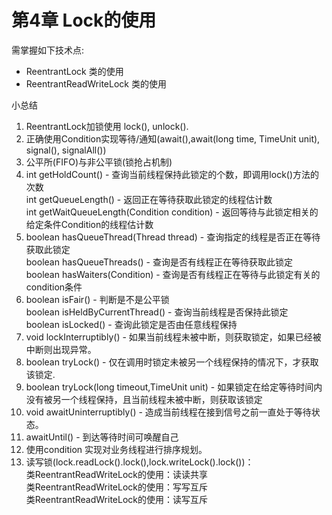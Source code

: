 # 第4章 Lock的使用
需掌握如下技术点:
- ReentrantLock 类的使用
- ReentrantReadWriteLock 类的使用

小总结
1. ReentrantLock加锁使用 lock(), unlock().
2. 正确使用Condition实现等待/通知(await(),await(long time, TimeUnit unit), signal(), signalAll())
3. 公平所(FIFO)与非公平锁(锁抢占机制)
4.  int getHoldCount() - 查询当前线程保持此锁定的个数，即调用lock()方法的次数  
    int getQueueLength() - 返回正在等待获取此锁定的线程估计数  
    int getWaitQueueLength(Condition condition) - 返回等待与此锁定相关的给定条件Condition的线程估计数  
5.  boolean hasQueueThread(Thread thread) - 查询指定的线程是否正在等待获取此锁定  
    boolean hasQueueThreads() - 查询是否有线程正在等待获取此锁定
    boolean hasWaiters(Condition) - 查询是否有线程正在等待与此锁定有关的condition条件  
6.  boolean isFair() - 判断是不是公平锁  
    boolean isHeldByCurrentThread() - 查询当前线程是否保持此锁定  
    boolean isLocked() - 查询此锁定是否由任意线程保持  
7.  void lockInterruptibly() - 如果当前线程未被中断，则获取锁定，如果已经被中断则出现异常。  
8.  boolean tryLock() - 仅在调用时锁定未被另一个线程保持的情况下，才获取该锁定.  
9.  boolean tryLock(long timeout,TimeUnit unit) - 如果锁定在给定等待时间内没有被另一个线程保持，且当前线程未被中断，则获取该锁定  
10. void awaitUninterruptibly() - 造成当前线程在接到信号之前一直处于等待状态。  
11. awaitUntil() - 到达等待时间可唤醒自己
12. 使用condition 实现对业务线程进行排序规划。  
13. 读写锁(lock.readLock().lock(),lock.writeLock().lock())：  
类ReentrantReadWriteLock的使用：读读共享  
类ReentrantReadWriteLock的使用：写写互斥  
类ReentrantReadWriteLock的使用：读写互斥
    